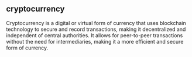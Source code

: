 ## cryptocurrency
Cryptocurrency is a digital or virtual form of currency that uses blockchain technology to secure and record transactions, making it decentralized and independent of central authorities. It allows for peer-to-peer transactions without the need for intermediaries, making it a more efficient and secure form of currency.

